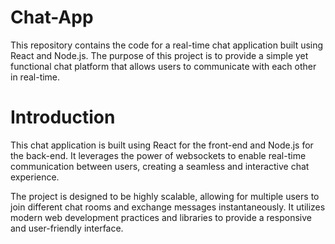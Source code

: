 # Chat-App

This repository contains the code for a real-time chat application built using React and Node.js. The purpose of this project is to provide a simple yet functional chat platform that allows users to communicate with each other in real-time.

# Introduction
This chat application is built using React for the front-end and Node.js for the back-end. It leverages the power of websockets to enable real-time communication between users, creating a seamless and interactive chat experience.

The project is designed to be highly scalable, allowing for multiple users to join different chat rooms and exchange messages instantaneously. It utilizes modern web development practices and libraries to provide a responsive and user-friendly interface.

